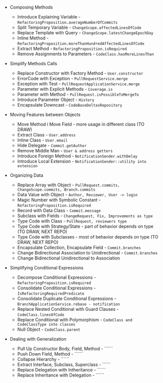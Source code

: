 * Composing Methods
    * Introduce Explaining Variable - ```RefactoringProposition.averageNumberOfCommits```
    * Split Temporary Variable - ```ChangeScope.affectedLinesOfCode```
    * Replace Template with Query - ```ChangeScope.latestChangeEpochDay```
    * Inline Method - ```RefactoringProposition.moreThanHundredAffectedLinesOfCode```
    * Extract Method - ```RefactoringProposition.isRequired```
    * Remove Assignments to Parameters - ```CodeClass.hasMoreLinesThan```
    
* Simplify Methods Calls
    * Replace Constructor with Factory Method - ```User.constructor```
    * ErrorCode with Exception - ```PullRequestService.merge```
    * Exception with Test - ```PullRequestApplicationService.merge```
    * Parameter with Explicit Methods - ```Coverage.is```
    * Parameter with Method - ```PullRequest.isPossibleToMergeTo```
    * Introduce Parameter Object - ```History```
    * Encapsulate Downcast - ```CodeBaseDeltasRepository```
    
* Moving Features between Objects
    * Move Method i Move Field - more usage in different class (TO DRAW)
    * Extract Class - ```User.address```
    * Inline Class - ```User.email```
    * Hide Delegate - ```Commit.getAuthor```
    * Remove Middle Man - ```User & address getters```
    * Introduce Foreign Method - ```NotificationSender.withDelay```
    * Introduce Local Extension - ```NotificationSender::utility into extension```
    
* Organizing Data
    * Replace Array with Object - ```PullRequest.commits, ChangeScope.commits, Branch.commits```
    * Data Value with Object - ```Author, Reviewer, User -> login```
    * Magic Number with Symbolic Constant - ```RefactoringProposition.isRequired```
    * Record with Data Class - ```Commit.message```
    * Subclass with Fields - ```ChangeRequest, Fix, Improvements as type```
    * Type Code with Class - ```PullRequest, reviewers type```
    * Type Code with Strategy/State - part of behavior depends on type (TO DRAW, NEXT REPO) 
    * Type Code with Subclasses - most of behavior depends on type (TO DRAW, NEXT REPO)
    * Encapsulate Collection, Encapsulate Field - ```Commit.branches```
    * Change Bidirectional Association to Unidirectional - ```Commit.branches```
    * Change Bidirectional Unidirectional to Association
    
* Simplifying Conditional Expressions
    * Decompose Conditional Expressions - ```RefactoringProposition.isRequired```
    * Consolidate Conditional Expressions - ```IsRefactoringRequiredPredicate``` 
    * Consolidate Duplicate Conditional Expressions - ```BranchApplicationService.rebase - notification```
    * Replace Nested Conditional with Guard Clauses - ```CodeClass.linesOfCode```
    * Replace Conditional with Polymorphism - ```CodeClass and CodeClassType into classes```
    * Null Object - ```CodeClass.parent```
    
* Dealing with Generalization
    * Pull Up Constructor Body, Field, Method - ``````
    * Push Down Field, Method - ``````
    * Collapse Hierarchy - ``````
    * Extract Interface, Subclass, Superclass - ``````
    * Replace Delegation with Intheritance - ``````
    * Replace Inheritance with Delegation - ``````
